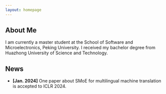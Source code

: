 ```yaml
---
layout: homepage
---
```


## About Me

I am currently a master student at the School of Software and Microelectronics, Peking University. I received my bachelor degree from Huazhong University of Science and Technology.

## News

- **[Jan. 2024]** One paper about SMoE for multilingual machine translation is accepted to ICLR 2024.

<!-- {% include_relative _includes/publications.md %} -->

<!-- {% include_relative _includes/services.md %} -->
